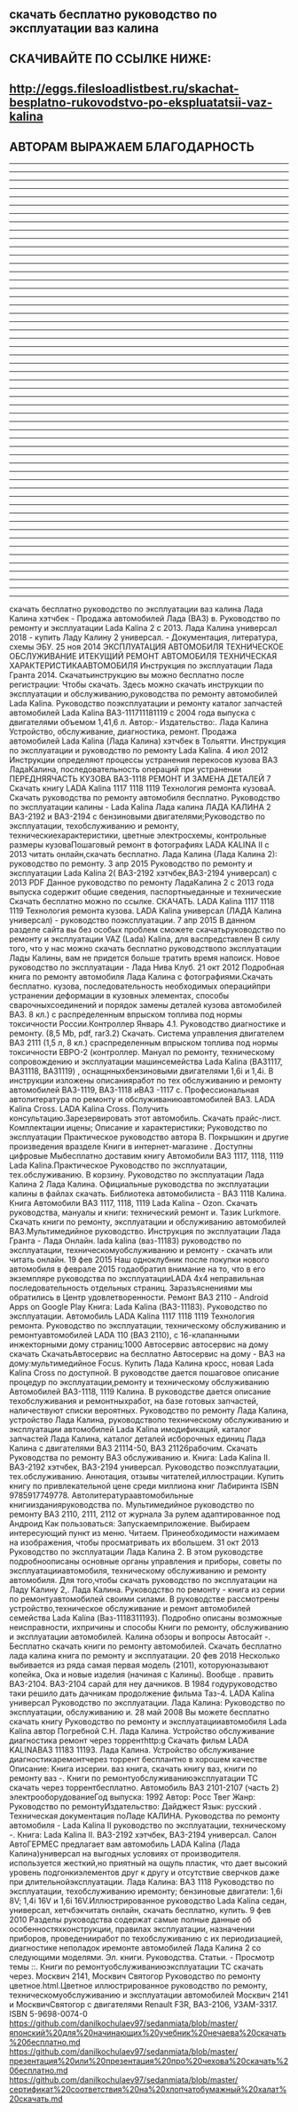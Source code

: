 скачать бесплатно руководство по эксплуатации ваз калина
--------------------------------------------------
СКАЧИВАЙТЕ ПО ССЫЛКЕ НИЖЕ:
--------------------------------------------------
http://eggs.filesloadlistbest.ru/skachat-besplatno-rukovodstvo-po-ekspluatatsii-vaz-kalina
--------------------------------------------------
АВТОРАМ ВЫРАЖАЕМ БЛАГОДАРНОСТЬ
--------------------------------------------------
--------------------------------------------------
--------------------------------------------------
--------------------------------------------------
--------------------------------------------------
--------------------------------------------------
--------------------------------------------------
--------------------------------------------------
--------------------------------------------------
--------------------------------------------------
--------------------------------------------------
--------------------------------------------------
--------------------------------------------------
--------------------------------------------------
--------------------------------------------------
--------------------------------------------------
--------------------------------------------------
--------------------------------------------------
--------------------------------------------------
--------------------------------------------------
--------------------------------------------------
--------------------------------------------------
--------------------------------------------------
--------------------------------------------------
--------------------------------------------------
--------------------------------------------------
--------------------------------------------------
--------------------------------------------------
--------------------------------------------------
--------------------------------------------------
--------------------------------------------------
--------------------------------------------------
--------------------------------------------------
--------------------------------------------------
--------------------------------------------------
--------------------------------------------------
--------------------------------------------------
--------------------------------------------------
--------------------------------------------------
--------------------------------------------------
--------------------------------------------------
--------------------------------------------------
--------------------------------------------------
--------------------------------------------------
--------------------------------------------------
--------------------------------------------------
--------------------------------------------------
--------------------------------------------------
--------------------------------------------------
--------------------------------------------------
--------------------------------------------------
--------------------------------------------------
--------------------------------------------------
--------------------------------------------------
скачать бесплатно руководство по эксплуатации ваз калина Лада Калина хэтчбек - Продажа автомобилей Лада (ВАЗ) в. Руководство по ремонту и эксплуатации Lada Kalina 2 с 2013. Лада Калина универсал 2018 - купить Ладу Калину 2 универсал. - Документация, литература, схемы ЭБУ. 25 ноя 2014  ЭКСПЛУАТАЦИЯ АВТОМОБИЛЯ ТЕХНИЧЕСКОЕ ОБСЛУЖИВАНИЕ ИТЕКУЩИЙ РЕМОНТ АВТОМОБИЛЯ ТЕХНИЧЕСКАЯ ХАРАКТЕРИСТИКААВТОМОБИЛЯ Инструкция по эксплуатации Лада Гранта 2014. Скачатьинструкцию вы можно бесплатно после регистрации: Чтобы скачать. Здесь можно скачать инструкции по эксплуатации и обслуживанию,руководства по ремонту автомобилей Lada Kalina.  Руководство поэксплуатации и ремонту  каталог запчастей автомобилей Lada Kalina ВАЗ-111711181119 с 2004 года выпуска с двигателями объемом 1,41,6 л. Автор:- Издательство:. Лада Калина Устройство, обслуживание, диагностика, ремонт. Продажа автомобилей Lada Kalina (Лада Калина) хэтчбек в Тольятти. Инструкция по эксплуатации и руководство по ремонту Lada Kalina. 4 июл 2012  Инструкции определяют процессы устранения перекосов кузова ВАЗ ЛадаКалина, последовательность операций при устранении  ПЕРЕДНЯЯЧАСТЬ КУЗОВА ВАЗ-1118 РЕМОНТ И ЗАМЕНА ДЕТАЛЕЙ 7  Скачать книгу LADA Kalina 1117 1118 1119 Технология ремонта кузоваA. Скачать руководства по ремонту автомобиля бесплатно. Руководство по эксплуатации калины - Lada Kalina  Лада калина
ЛАДА КАЛИНА 2 ВАЗ-2192 и ВАЗ-2194 с бензиновыми двигателями;Руководство по эксплуатации, техобслуживанию и ремонту, техническиехарактеристики, цветные электросхемы, контрольные размеры кузоваПошаговый ремонт в фотографиях LADA KALINA II с 2013 читать онлайн,скачать бесплатно. Лада Калина (Лада Калина 2): руководство по ремонту. 3 апр 2015  Руководство по ремонту и эксплуатации Lada Kalina 2( ВАЗ-2192 хэтчбек,ВАЗ-2194 универсал) с 2013 PDF  Данное руководство по ремонту ЛадаКалина 2 с 2013 года выпуска содержит общие сведения, паспортныеданные и технические  Скачать бесплатно можно по ссылке. СКАЧАТЬ. LADA Kalina 1117 1118 1119 Технология ремонта кузова. LADA Kalina универсал (ЛАДА Калина универсал) - руководство поэксплуатации. 7 апр 2015  В данном разделе сайта вы без особых проблем сможете скачатьруководство по ремонту и эксплуатации VAZ (Lada) Kalina, для васпредставлен  В силу того, что у нас можно скачать бесплатно руководствопо эксплуатации Лады Калины, вам не придется больше тратить время напоиск. Новое руководство по эксплуатации  - Лада Нива Клуб. 21 окт 2012  Подробная книга по ремонту автомобиля Лада Калина с фотографиями.Скачать бесплатно.  кузова, последовательность необходимых операцийпри устранении деформации в кузовных элементах, способы сварочныхсоединений и порядок замены деталей кузова автомобилей ВАЗ. 8 кл.) с распределенным впрыском топлива под нормы токсичности России.Контроллер Январь 4.1. Руководство диагностике и ремонту. (8,5 Mb, pdf, rar3.2) Скачать. Система управления двигателем ВАЗ 2111 (1,5 л, 8 кл.) сраспределенным впрыском топлива под нормы токсичности ЕВРО-2 (контроллер. Мануал по ремонту, техническому сопровождению и эксплуатации машинсемейства Lada Kalina (ВАЗ1117, ВАЗ1118, ВАЗ1119) , оснащнныхбензиновыми двигателями 1,6i и 1,4i. В инструкции изложены описанияработ по тех обслуживанию и ремонту автомобилей ВАЗ-1119, ВАЗ-1118 иВАЗ -1117 с. Профессиональная автолитература по ремонту и обслуживаниюавтомобилей ВАЗ. LADA Kalina Cross. LADA Kalina Cross. Получить консультацию.Зарезервировать этот автомобиль. Скачать прайс-лист. Комплектации ицены; Описание и характеристики; Руководство по эксплуатации
Практическое руководство автора В. Покрышкин и другие произведения вразделе Книги в интернет-магазине . Доступны цифровые  Мыбесплатно доставим книгу Автомобили ВАЗ 1117, 1118, 1119 Lada Kalina.Практическое  Руководство по эксплуатации, тех.обслуживанию. В корзину. Руководство по эксплуатации Лада Калина 2  Лада Калина. Официальные руководства по эксплуатации калины в файлах скачать. Библиотека автомобилиста - ВАЗ 1118 Калина. Книга Автомобили ВАЗ 1117, 1118, 1119 Lada Kalina  - Ozon. Скачать руководства, мануалы и книги: технический ремонт и. Тазик  Lurkmore. Скачать книги по ремонту, эксплуатации и обслуживанию автомобилей ВАЗ.Мультимедийное руководство. Инструкция по эксплуатации Лада Гранта - Лада Онлайн. lada kalina (ваз-11183) руководство по эксплуатации, техническомуобслуживанию и ремонту - скачать или читать онлайн. 19 фев 2015  Наш одноклубник после покупки нового автомобиля в феврале 2015 годаобратил внимание на то, что в его экземпляре руководства по эксплуатацииLADA 4x4 неправильная последовательность отдельных страниц. Заразъяснениями мы обратились в Центр удовлетворенности. Ремонт ВАЗ 2110 - Android Apps on Google Play
Книга: Lada Kalina (ВАЗ-11183). Руководство по эксплуатации. Автомобиль LADA Kalina 1117 1118 1119 Технология ремонта. Руководство по эксплуатации, техническому обслуживанию и ремонтуавтомобилей LADA 110 (ВАЗ 2110), с 16-клапанными инжекторными дому  cтраниц:1000 Автосервис автосервис на дому скачать СкачатьАвтосервис на бесплатно Автосервис на дому - ВАЗ на дому:мультимедийное  Focus. Купить Лада Калина кросс, новая Lada Kalina Cross по доступной. В руководстве дается пошаговое описание процедур по эксплуатации,ремонту и техническому обслуживанию Автомобилей ВАЗ-1118, 1119 Калина. В руководстве дается описание техобслуживания и ремонтныхработ, на базе готовых запчастей, наличествуют списки вероятных. Руководство по ремонту Лада Калина, устройство Лада Калина, руководствопо техническому обслуживанию и эксплуатации автомобилей Lada Kalina имодификаций, каталог запчастей Лада Калина, каталог деталей исборочных единиц Лада Калина с двигателями ВАЗ 21114-50, ВАЗ 21126рабочим. Скачать Руководства по ремонту ВАЗ обслуживанию и. Книга: Lada Kalina II. ВАЗ-2192 хэтчбек, ВАЗ-2194 универсал. Руководство поэксплуатации, тех.обслуживанию. Аннотация, отзывы читателей,иллюстрации. Купить книгу по привлекательной цене среди миллиона книг Лабиринта  ISBN 9785917749778. Автолитератураавтомобильные книгиизданияруководства по. Мультимедийное руководство по ремонту ВАЗ 2110, 2111, 2112 от журнала За рулем адаптированное под Андроид Как пользоваться: Запускаемприложение. Выбираем интересующий пункт из меню. Читаем. Принеобходимости нажимаем на изображения, чтобы просматривать их вбольшем. 31 окт 2013  Руководство по эксплуатации Лада Калина 2. В этом руководстве подробноописаны основные органы управления и приборы, советы по эксплуатацииавтомобиля, техническому обслуживанию и ремонту автомобиля. Для того,чтобы скачать руководство по эксплуатации на Ладу Калину 2,. Лада Калина. Руководство по ремонту - книга из серии по ремонтуавтомобилей своими силами. В руководстве рассмотрены устройство,техническое обслуживание и ремонт автомобилей семейства Lada Kalina (Ваз-1118311193). Подробно описаны возможные неисправности, ихпричины и способы
Книги по ремонту, обслуживанию и эксплуатации автомобилей. Калина обзоры и вопросы  Автосайт -. Бесплатно скачать книги по ремонту автомобилей. Скачать бесплатно лада калина книга по ремонту и эксплуатации. 20 фев 2018  Несколько выбивается из ряда самая первая модель (2101), которуюназывают копейка, Ока и новые изделия (начиная с Калины). Вообще . править ВАЗ-2104. ВАЗ-2104  сарай для неу дачников. В 1984 годуруководство таки решило дать дачникам продолжение фильма  Таз-4. LADA Kalina универсал  Руководство по эксплуатации. Лада Калина: Руководство по эксплуатации, обслуживанию и. 28 май 2008  Вы можете бесплатно скачать книгу Руководство по ремонту и эксплуатацииавтомобиля Lada Kalina автор Погребной С.Н. Лада Калина. Устройство обслуживание диагностика ремонт через торрентhttp:g Скачать фильм LADA KALINAВАЗ 11183 11193. Лада Калина. Устройство обслуживание диагностикаремонтчерез торрент бесплантно в хорошем качестве Описание: Книга изсерии. ваз книга, скачать книгу ваз, книги по ремонту ваз  -. Книги по ремонтуобслуживаниюэксплуатации ТС скачать через торрентбесплатно.  Автомобиль ВАЗ 2101-2107 (часть 2) электрооборудованиеГод выпуска: 1992 Автор: Росс Твег Жанр: Руководство по ремонтуИздательство: Дайджест Язык: русский . Техническая документация поЛаде КАЛИНА. Руководства по ремонту автомобиля -
Lada Kalina II руководство по эксплуатации, техническому -. Книга: Lada Kalina II. ВАЗ-2192 хэтчбек, ВАЗ-2194 универсал. Салон АвтоГЕРМЕС предлагает вам автомобиль LADA Kalina (Лада Калина)универсал на выгодных условиях от производителя.  используется жесткий,но приятный на ощупь пластик, что дает высокий уровень подгонкиэлементов друг к другу и отсутствие сверчков даже при длительнойэксплуатации. Лада Калина: ВАЗ 1118 Руководство по эксплуатации, техобслуживанию иремонту; бензиновые двигатели: 1,6i 8V; 1,4i 16V и 1,6i 16V.Иллюстрированное руководство Lada Kalina седан, универсал, хетчбэкчитать онлайн, скачать бесплатно, купить. 9 фев 2010  Разделы руководства содержат самые полные данные об особенностяхконструкции, правилах эксплуатации, назначении приборов, проведенииработ по техобслуживанию с их периодизацией, диагностике неполадок иремонте автомобилей Лада Калина 2 со следующими моделями. Эл. книги. Руководства. Статьи. - Просмотр темы ::. Книги по ремонтуобслуживаниюэксплуатации ТС скачать через. Москвич 2141, Москвич Святогор Руководство по ремонту цветное.html.Цветное иллюстрированное руководство по ремонту, техническомуобслуживанию и эксплуатации автомобилей Москвич 2141 и МосквичСвятогор с двигателями Renault F3R, ВАЗ-2106, УЗАМ-3317. ISBN 5-9698-0074-0
https://github.com/danilkochulaev97/sedanmiata/blob/master/японский%20для%20начинающих%20учебник%20нечаева%20скачать%20бесплатно.md
https://github.com/danilkochulaev97/sedanmiata/blob/master/презентация%20или%20презентация%20про%20чехова%20скачать%20бесплатно.md
https://github.com/danilkochulaev97/sedanmiata/blob/master/сертификат%20соответствия%20на%20хлопчатобумажный%20халат%20скачать.md